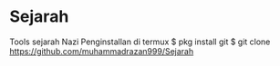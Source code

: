 # Sejarah
Tools sejarah Nazi
Penginstallan di termux
$ pkg install git
$ git clone https://github.com/muhammadrazan999/Sejarah
